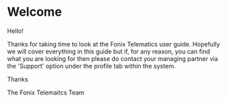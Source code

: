 # Welcome

Hello! 

Thanks for taking time to look at the Fonix Telematics user guide. Hopefully we will cover everything in this guide but if, for any reason, you can find what you are looking for then please do contact your managing partner via the 'Support' option under the profile tab within the system. 

Thanks 

The Fonix Telemaitcs Team
<!--stackedit_data:
eyJoaXN0b3J5IjpbLTE1Mjk2NTEwMDhdfQ==
-->